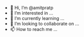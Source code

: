 - 👋 Hi, I’m @amitpratp
- 👀 I’m interested in ...
- 🌱 I’m currently learning ...
- 💞️ I’m looking to collaborate on ...
- 📫 How to reach me ...

<!---
amitpratp/amitpratp is a ✨ special ✨ repository because its `README.md` (this file) appears on your GitHub profile.
You can click the Preview link to take a look at your changes.
--->
